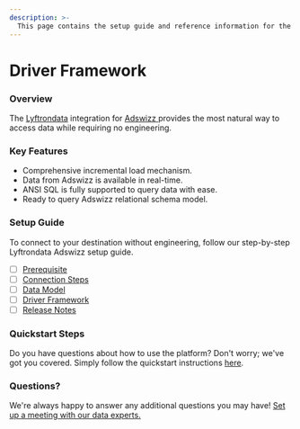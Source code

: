 ```yaml
---
description: >-
  This page contains the setup guide and reference information for the Adswizz source connector.
---
```


# Driver Framework

### Overview

The [Lyftrondata](https://www.lyftrondata.com/) integration for [Adswizz](https://www.lyftrondata.com/integration/adswizz/)[ ](https://www.lyftrondata.com/integration/adswizz/)provides the most natural way to access data while requiring no engineering.

### Key Features

* Comprehensive incremental load mechanism.
* Data from Adswizz is available in real-time.&#x20;
* ANSI SQL is fully supported to query data with ease.
* Ready to query Adswizz relational schema model.

### Setup Guide

To connect to your destination without engineering, follow our step-by-step Lyftrondata Adswizz setup guide.

* [ ] [Prerequisite](../../marketing-analytics/adswizz/prerequisite.md)
* [ ] [Connection Steps](../../marketing-analytics/adswizz/connection-steps.md)
* [ ] [Data Model](../../marketing-analytics/adswizz/data-model/)
* [ ] [Driver Framework](../../marketing-analytics/adswizz/driver-framework/)
* [ ] [Release Notes](../../marketing-analytics/adswizz/release-notes.md)

### Quickstart Steps

Do you have questions about how to use the platform? Don't worry; we've got you covered. Simply follow the quickstart instructions [here](../../../quickstart-steps.md).

### Questions? <a href="#questions" id="questions"></a>

We're always happy to answer any additional questions you may have! [Set up a meeting with our data experts.](https://www.lyftrondata.com/book-a-meeting/)



